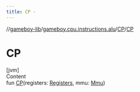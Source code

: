 ```yaml
---
title: CP -
---
```

//[gameboy-lib](../../index.md)/[gameboy.cpu.instructions.alu](../index.md)/[CP](index.md)/[CP](-c-p.md)



# CP  
[jvm]  
Content  
fun [CP](-c-p.md)(registers: [Registers](../../gameboy.cpu/-registers/index.md), mmu: [Mmu](../../gameboy.memory/-mmu/index.md))  



